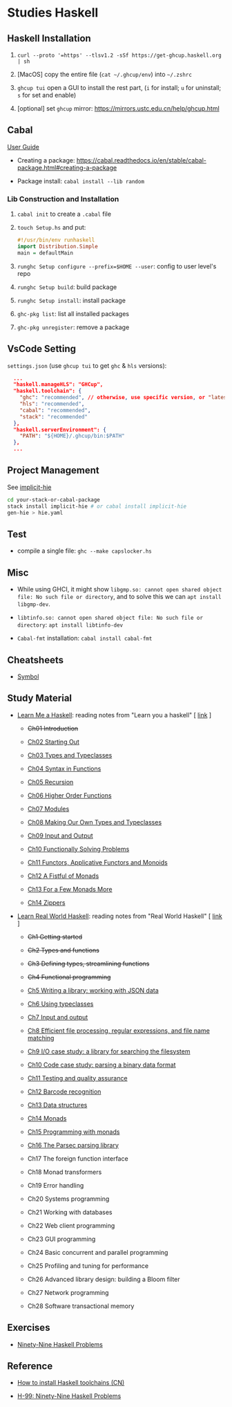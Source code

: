 # Studies Haskell

## Haskell Installation

1. `curl --proto '=https' --tlsv1.2 -sSf https://get-ghcup.haskell.org | sh`

1. [MacOS] copy the entire file (`cat ~/.ghcup/env`) into `~/.zshrc`

1. `ghcup tui` open a GUI to install the rest part, (`i` for install; `u` for uninstall; `s` for set and enable)

1. [optional] set `ghcup` mirror: <https://mirrors.ustc.edu.cn/help/ghcup.html>

## Cabal

[User Guide](https://cabal.readthedocs.io/en/stable/index.html)

- Creating a package: <https://cabal.readthedocs.io/en/stable/cabal-package.html#creating-a-package>

- Package install: `cabal install --lib random`

### Lib Construction and Installation

1. `cabal init` to create a `.cabal` file

1. `touch Setup.hs` and put:

    ```hs
    #!/usr/bin/env runhaskell
    import Distribution.Simple
    main = defaultMain
    ```

1. `runghc Setup configure --prefix=$HOME --user`: config to user level's repo

1. `runghc Setup build`: build package

1. `runghc Setup install`: install package

1. `ghc-pkg list`: list all installed packages

1. `ghc-pkg unregister`: remove a package

## VsCode Setting

`settings.json` (use `ghcup tui` to get `ghc` & `hls` versions):

```json
  ...
  "haskell.manageHLS": "GHCup",
  "haskell.toolchain": {
    "ghc": "recommended", // otherwise, use specific version, or "latest"
    "hls": "recommended",
    "cabal": "recommended",
    "stack": "recommended"
  },
  "haskell.serverEnvironment": {
    "PATH": "${HOME}/.ghcup/bin:$PATH"
  },
  ...
```

## Project Management

See [implicit-hie](https://github.com/Avi-D-coder/implicit-hie)

```sh
cd your-stack-or-cabal-package
stack install implicit-hie # or cabal install implicit-hie
gen-hie > hie.yaml
```

## Test

- compile a single file: `ghc --make capslocker.hs`

## Misc

- While using GHCI, it might show `libgmp.so: cannot open shared object file: No such file or directory`, and to solve this we can `apt install libgmp-dev`.

- `libtinfo.so: cannot open shared object file: No such file or directory`: `apt install libtinfo-dev`

- `Cabal-fmt` installation: `cabal install cabal-fmt`

## Cheatsheets

- [Symbol](./cheatsheets/symbol.tex)

## Study Material

- [Learn Me a Haskell](./Learn%20Me%20a%20Haskell.pdf): reading notes from "Learn you a haskell" [ [link](http://learnyouahaskell.com/) ]

  - ~~Ch01 Introduction~~

  - [Ch02 Starting Out](./learn_me_a_haskell/Ch02%20Starting%20Out.tex)

  - [Ch03 Types and Typeclasses](./learn_me_a_haskell/Ch03%20Types%20and%20Typeclasses.tex)

  - [Ch04 Syntax in Functions](./learn_me_a_haskell/Ch04%20Syntax%20in%20Functions.tex)

  - [Ch05 Recursion](./learn_me_a_haskell/Ch05%20Recursion.tex)

  - [Ch06 Higher Order Functions](./learn_me_a_haskell/Ch06%20Higher%20Order%20Functions.tex)

  - [Ch07 Modules](./learn_me_a_haskell/Ch07%20Modules.tex)

  - [Ch08 Making Our Own Types and Typeclasses](./learn_me_a_haskell/Ch08%20Making%20Our%20Own%20Types%20and%20Typeclasses.tex)

  - [Ch09 Input and Output](./learn_me_a_haskell/Ch09%20Input%20and%20Output.tex)

  - [Ch10 Functionally Solving Problems](./learn_me_a_haskell/Ch10%20Functionally%20Solving%20Problems.tex)

  - [Ch11 Functors, Applicative Functors and Monoids](./learn_me_a_haskell/Ch11%20Functors,%20Applicative%20Functors%20and%20Monoids.tex)

  - [Ch12 A Fistful of Monads](./learn_me_a_haskell/Ch12%20A%20Fistful%20of%20Monads.tex)

  - [Ch13 For a Few Monads More](./learn_me_a_haskell/Ch13%20For%20a%20Few%20Monads%20More.tex)

  - [Ch14 Zippers](./learn_me_a_haskell/Ch14%20Zippers.tex)

- [Learn Real World Haskell](./Learn%20Real%20World%20Haskell.pdf): reading notes from "Real World Haskell" [ [link](https://book.realworldhaskell.org/read/) ]

  - ~~Ch1 Getting started~~

  - ~~Ch2 Types and functions~~

  - ~~Ch3 Defining types, streamlining functions~~

  - ~~Ch4 Functional programming~~

  - [Ch5 Writing a library: working with JSON data](./learn_real_world_haskell/Ch5%20Writing%20a%20library:%20working%20with%20JSON%20data.tex)

  - [Ch6 Using typeclasses](./learn_real_world_haskell/Ch6%20Using%20typeclasses.tex)

  - [Ch7 Input and output](./learn_real_world_haskell/Ch7%20Input%20and%20output.tex)

  - [Ch8 Efficient file processing, regular expressions, and file name matching](./learn_real_world_haskell/Ch8%20Efficient%20file%20processing,%20regular%20expressions,%20and%20file%20name%20matching.tex)

  - [Ch9 I/O case study: a library for searching the filesystem](./learn_real_world_haskell/Ch9%20IO%20case%20study:%20a%20library%20for%20searching%20the%20filesystem.tex)

  - [Ch10 Code case study: parsing a binary data format](./learn_real_world_haskell/Ch10%20Code%20case%20study:%20parsing%20a%20binary%20data%20format.tex)

  - [Ch11 Testing and quality assurance](./learn_real_world_haskell/Ch11%20Testing%20and%20quality%20assurance.tex)

  - [Ch12 Barcode recognition](./learn_real_world_haskell/Ch12%20Barcode%20recognition.tex)

  - [Ch13 Data structures](./learn_real_world_haskell/Ch13%20Data%20structures.tex)

  - [Ch14 Monads](./learn_real_world_haskell/Ch14%20Monads.tex)

  - [Ch15 Programming with monads](./learn_real_world_haskell/Ch15%20Programming%20with%20monads.tex)

  - [Ch16 The Parsec parsing library](./learn_real_world_haskell/Ch18%20Monad%20transformers.tex)

  - Ch17 The foreign function interface

  - Ch18 Monad transformers

  - Ch19 Error handling

  - Ch20 Systems programming

  - Ch21 Working with databases

  - Ch22 Web client programming

  - Ch23 GUI programming

  - Ch24 Basic concurrent and parallel programming

  - Ch25 Profiling and tuning for performance

  - Ch26 Advanced library design: building a Bloom filter

  - Ch27 Network programming

  - Ch28 Software transactional memory

## Exercises

- [Ninety-Nine Haskell Problems](./h99/README.md)

## Reference

- [How to install Haskell toolchains (CN)](https://zhuanlan.zhihu.com/p/455688955)

- [H-99: Ninety-Nine Haskell Problems](https://wiki.haskell.org/H-99:_Ninety-Nine_Haskell_Problems)
